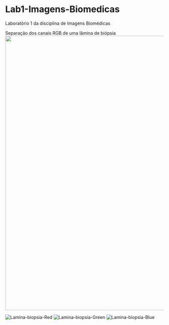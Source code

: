 # Lab1-Imagens-Biomedicas
Laboratório 1 da disciplina de Imagens Biomédicas

Separação dos canais RGB de uma lâmina de biópsia
<img src="https://user-images.githubusercontent.com/86500603/153467587-d84dfebb-d007-48c0-a8f3-2357af24b52b.jpg" width = "870">

![Lamina-biopsia-Red](https://user-images.githubusercontent.com/86500603/153468210-86b68581-193b-47ec-ada5-9a0991f71714.png)
![Lamina-biopsia-Green](https://user-images.githubusercontent.com/86500603/153468318-e3103aef-ee79-4a81-9080-9e3e36b318c0.png)
![Lamina-biopsia-Blue](https://user-images.githubusercontent.com/86500603/153468378-f39d2dc8-48ca-4da7-a464-67cd3b61c2b1.png)
